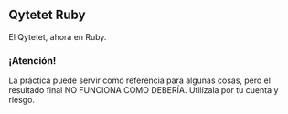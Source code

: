 ## Qytetet Ruby

El Qytetet, ahora en Ruby.

### ¡Atención!

La práctica puede servir como referencia para algunas cosas, pero el resultado final NO FUNCIONA COMO DEBERÍA. Utilízala por tu cuenta y riesgo.
